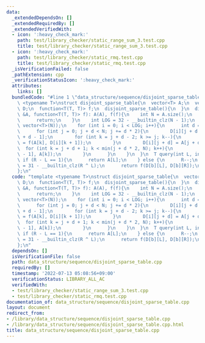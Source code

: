 ```yaml
---
data:
  _extendedDependsOn: []
  _extendedRequiredBy: []
  _extendedVerifiedWith:
  - icon: ':heavy_check_mark:'
    path: test/library_checker/static_range_sum_3.test.cpp
    title: test/library_checker/static_range_sum_3.test.cpp
  - icon: ':heavy_check_mark:'
    path: test/library_checker/static_rmq.test.cpp
    title: test/library_checker/static_rmq.test.cpp
  _isVerificationFailed: false
  _pathExtension: cpp
  _verificationStatusIcon: ':heavy_check_mark:'
  attributes:
    links: []
  bundledCode: "#line 1 \"data_structure/sequence/disjoint_sparse_table.cpp\"\ntemplate\
    \ <typename T>\nstruct disjoint_sparse_table{\n  vector<T> A;\n  vector<vector<T>>\
    \ D;\n  function<T(T, T)> f;\n  disjoint_sparse_table(){\n  }\n  disjoint_sparse_table(vector<T>\
    \ &A, function<T(T, T)> f): A(A), f(f){\n    int N = A.size();\n    if (N == 1){\n\
    \      return;\n    }\n    int LOG = 32 - __builtin_clz(N - 1);\n    D = vector<vector<T>>(LOG,\
    \ vector<T>(N));\n    for (int i = 0; i < LOG; i++){\n      int d = 1 << i;\n\
    \      for (int j = 0; j + d < N; j += d * 2){\n        D[i][j + d - 1] = A[j\
    \ + d - 1];\n        for (int k = j + d - 2; k >= j; k--){\n          D[i][k]\
    \ = f(A[k], D[i][k + 1]);\n        }\n        D[i][j + d] = A[j + d];\n      \
    \  for (int k = j + d + 1; k < min(j + d * 2, N); k++){\n          D[i][k] = f(D[i][k\
    \ - 1], A[k]);\n        }\n      }\n    }\n  }\n  T query(int L, int R){\n   \
    \ if (R - L == 1){\n      return A[L];\n    } else {\n      R--;\n      int b\
    \ = 31 - __builtin_clz(R ^ L);\n      return f(D[b][L], D[b][R]);\n    }\n  }\n\
    };\n"
  code: "template <typename T>\nstruct disjoint_sparse_table{\n  vector<T> A;\n  vector<vector<T>>\
    \ D;\n  function<T(T, T)> f;\n  disjoint_sparse_table(){\n  }\n  disjoint_sparse_table(vector<T>\
    \ &A, function<T(T, T)> f): A(A), f(f){\n    int N = A.size();\n    if (N == 1){\n\
    \      return;\n    }\n    int LOG = 32 - __builtin_clz(N - 1);\n    D = vector<vector<T>>(LOG,\
    \ vector<T>(N));\n    for (int i = 0; i < LOG; i++){\n      int d = 1 << i;\n\
    \      for (int j = 0; j + d < N; j += d * 2){\n        D[i][j + d - 1] = A[j\
    \ + d - 1];\n        for (int k = j + d - 2; k >= j; k--){\n          D[i][k]\
    \ = f(A[k], D[i][k + 1]);\n        }\n        D[i][j + d] = A[j + d];\n      \
    \  for (int k = j + d + 1; k < min(j + d * 2, N); k++){\n          D[i][k] = f(D[i][k\
    \ - 1], A[k]);\n        }\n      }\n    }\n  }\n  T query(int L, int R){\n   \
    \ if (R - L == 1){\n      return A[L];\n    } else {\n      R--;\n      int b\
    \ = 31 - __builtin_clz(R ^ L);\n      return f(D[b][L], D[b][R]);\n    }\n  }\n\
    };\n"
  dependsOn: []
  isVerificationFile: false
  path: data_structure/sequence/disjoint_sparse_table.cpp
  requiredBy: []
  timestamp: '2022-07-13 05:08:56+09:00'
  verificationStatus: LIBRARY_ALL_AC
  verifiedWith:
  - test/library_checker/static_range_sum_3.test.cpp
  - test/library_checker/static_rmq.test.cpp
documentation_of: data_structure/sequence/disjoint_sparse_table.cpp
layout: document
redirect_from:
- /library/data_structure/sequence/disjoint_sparse_table.cpp
- /library/data_structure/sequence/disjoint_sparse_table.cpp.html
title: data_structure/sequence/disjoint_sparse_table.cpp
---
```

